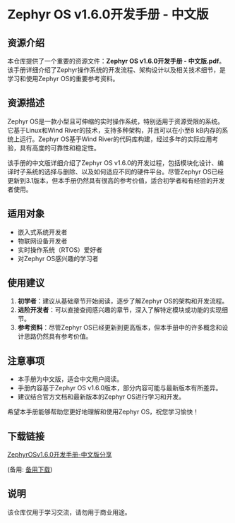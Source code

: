 # Zephyr OS v1.6.0开发手册 - 中文版

## 资源介绍

本仓库提供了一个重要的资源文件：**Zephyr OS v1.6.0开发手册 - 中文版.pdf**。该手册详细介绍了Zephyr操作系统的开发流程、架构设计以及相关技术细节，是学习和使用Zephyr OS的重要参考资料。

## 资源描述

Zephyr OS是一款小型且可伸缩的实时操作系统，特别适用于资源受限的系统。它基于Linux和Wind River的技术，支持多种架构，并且可以在小至8 kB内存的系统上运行。Zephyr OS基于Wind River的代码库构建，经过多年的实际应用考验，具有高度的可靠性和稳定性。

该手册的中文版详细介绍了Zephyr OS v1.6.0的开发过程，包括模块化设计、编译时子系统的选择与删除、以及如何适应不同的硬件平台。尽管Zephyr OS已经更新到3.1版本，但本手册仍然具有很高的参考价值，适合初学者和有经验的开发者使用。

## 适用对象

- 嵌入式系统开发者
- 物联网设备开发者
- 实时操作系统（RTOS）爱好者
- 对Zephyr OS感兴趣的学习者

## 使用建议

1. **初学者**：建议从基础章节开始阅读，逐步了解Zephyr OS的架构和开发流程。
2. **进阶开发者**：可以直接查阅感兴趣的章节，深入了解特定模块或功能的实现细节。
3. **参考资料**：尽管Zephyr OS已经更新到更高版本，但本手册中的许多概念和设计思路仍然具有参考价值。

## 注意事项

- 本手册为中文版，适合中文用户阅读。
- 手册内容基于Zephyr OS v1.6.0版本，部分内容可能与最新版本有所差异。
- 建议结合官方文档和最新版本的Zephyr OS进行学习和开发。

希望本手册能够帮助您更好地理解和使用Zephyr OS，祝您学习愉快！

## 下载链接
[ZephyrOSv1.6.0开发手册-中文版分享](https://pan.quark.cn/s/e70034e23ebb) 

(备用: [备用下载](https://pan.baidu.com/s/1P-BLpdlKXNHQWOQ5729wqg?pwd=1234))

## 说明

该仓库仅用于学习交流，请勿用于商业用途。
